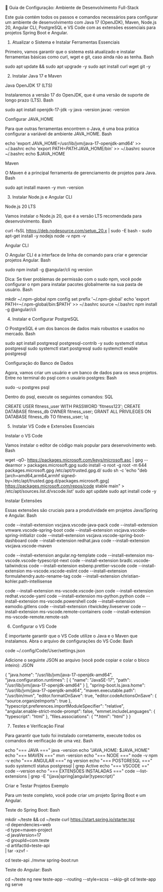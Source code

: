 🚀 Guia de Configuração: Ambiente de Desenvolvimento Full-Stack

Este guia contém todos os passos e comandos necessários para configurar um ambiente de desenvolvimento com Java 17 (OpenJDK), Maven, Node.js 20, Angular CLI, PostgreSQL e VS Code com as extensões essenciais para projetos Spring Boot e Angular.

1. Atualizar o Sistema e Instalar Ferramentas Essenciais

Primeiro, vamos garantir que o sistema está atualizado e instalar ferramentas básicas como curl, wget e git, caso ainda não as tenha.
Bash

sudo apt update && sudo apt upgrade -y
sudo apt install curl wget git -y

2. Instalar Java 17 e Maven

Java OpenJDK 17 (LTS)

Instalaremos a versão 17 do OpenJDK, que é uma versão de suporte de longo prazo (LTS).
Bash

sudo apt install openjdk-17-jdk -y
java -version
javac -version

Configurar JAVA_HOME

Para que outras ferramentas encontrem o Java, é uma boa prática configurar a variável de ambiente JAVA_HOME.
Bash

echo 'export JAVA_HOME=/usr/lib/jvm/java-17-openjdk-amd64' >> ~/.bashrc
echo 'export PATH=$PATH:$JAVA_HOME/bin' >> ~/.bashrc
source ~/.bashrc
echo $JAVA_HOME

Maven

O Maven é a principal ferramenta de gerenciamento de projetos para Java.
Bash

sudo apt install maven -y
mvn -version

3. Instalar Node.js e Angular CLI

Node.js 20 LTS

Vamos instalar o Node.js 20, que é a versão LTS recomendada para desenvolvimento.
Bash

curl -fsSL https://deb.nodesource.com/setup_20.x | sudo -E bash -
sudo apt-get install -y nodejs
node -v
npm -v

Angular CLI

O Angular CLI é a interface de linha de comando para criar e gerenciar projetos Angular.
Bash

sudo npm install -g @angular/cli
ng version

Dica: Se tiver problemas de permissão com o sudo npm, você pode configurar o npm para instalar pacotes globalmente na sua pasta de usuário.
Bash

mkdir ~/.npm-global
npm config set prefix '~/.npm-global'
echo 'export PATH=~/.npm-global/bin:$PATH' >> ~/.bashrc
source ~/.bashrc
npm install -g @angular/cli

4. Instalar e Configurar PostgreSQL

O PostgreSQL é um dos bancos de dados mais robustos e usados no mercado.
Bash

sudo apt install postgresql postgresql-contrib -y
sudo systemctl status postgresql
sudo systemctl start postgresql
sudo systemctl enable postgresql

Configuração do Banco de Dados

Agora, vamos criar um usuário e um banco de dados para os seus projetos.
Entre no terminal do psql com o usuário postgres:
Bash

sudo -u postgres psql

Dentro do psql, execute os seguintes comandos:
SQL

CREATE USER fitness_user WITH PASSWORD 'fitness123';
CREATE DATABASE fitness_db OWNER fitness_user;
GRANT ALL PRIVILEGES ON DATABASE fitness_db TO fitness_user;
\q

5. Instalar VS Code e Extensões Essenciais

Instalar o VS Code

Vamos instalar o editor de código mais popular para desenvolvimento web.
Bash

wget -qO- https://packages.microsoft.com/keys/microsoft.asc | gpg --dearmor > packages.microsoft.gpg
sudo install -o root -g root -m 644 packages.microsoft.gpg /etc/apt/trusted.gpg.d/
sudo sh -c 'echo "deb [arch=amd64,arm64,armhf signed-by=/etc/apt/trusted.gpg.d/packages.microsoft.gpg] https://packages.microsoft.com/repos/code stable main" > /etc/apt/sources.list.d/vscode.list'
sudo apt update
sudo apt install code -y

Instalar Extensões

Essas extensões são cruciais para a produtividade em projetos Java/Spring e Angular.
Bash

code --install-extension vscjava.vscode-java-pack
code --install-extension vmware.vscode-spring-boot
code --install-extension vscjava.vscode-spring-initializr
code --install-extension vscjava.vscode-spring-boot-dashboard
code --install-extension redhat.java
code --install-extension vscjava.vscode-maven

code --install-extension angular.ng-template
code --install-extension ms-vscode.vscode-typescript-next
code --install-extension bradlc.vscode-tailwindcss
code --install-extension esbenp.prettier-vscode
code --install-extension ms-vscode.vscode-eslint
code --install-extension formulahendry.auto-rename-tag
code --install-extension christian-kohler.path-intellisense

code --install-extension ms-vscode.vscode-json
code --install-extension redhat.vscode-yaml
code --install-extension ms-python.python
code --install-extension ms-vscode.powershell
code --install-extension eamodio.gitlens
code --install-extension ritwickdey.liveserver
code --install-extension ms-vscode.remote-containers
code --install-extension ms-vscode-remote.remote-ssh

6. Configurar o VS Code

É importante garantir que o VS Code utilize o Java e o Maven que instalamos.
Abra o arquivo de configurações do VS Code:
Bash

code ~/.config/Code/User/settings.json

Adicione o seguinte JSON ao arquivo (você pode copiar e colar o bloco inteiro):
JSON

{
  "java.home": "/usr/lib/jvm/java-17-openjdk-amd64",
  "java.configuration.runtimes": [
    {
      "name": "JavaSE-17",
      "path": "/usr/lib/jvm/java-17-openjdk-amd64"
    }
  ],
  "spring-boot.ls.java.home": "/usr/lib/jvm/java-17-openjdk-amd64",
  "maven.executable.path": "/usr/bin/mvn",
  "editor.formatOnSave": true,
  "editor.codeActionsOnSave": {
    "source.organizeImports": true
  },
  "typescript.preferences.importModuleSpecifier": "relative",
  "angular.enable-strict-mode-prompt": false,
  "emmet.includeLanguages": {
    "typescript": "html"
  },
  "files.associations": {
    "*.html": "html"
  }
}

7. Testes e Verificação Final

Para garantir que tudo foi instalado corretamente, execute todos os comandos de verificação de uma vez.
Bash

echo "=== JAVA ==="
java -version
echo "JAVA_HOME: $JAVA_HOME"
echo "=== MAVEN ==="
mvn -version
echo "=== NODE ==="
node -v
npm -v
echo "=== ANGULAR ==="
ng version
echo "=== POSTGRESQL ==="
sudo systemctl status postgresql | grep Active
echo "=== VSCODE =="
code --version
echo "=== EXTENSÕES INSTALADAS ==="
code --list-extensions | grep -E "(java|spring|angular|typescript)"

Criar e Testar Projetos Exemplo

Para um teste completo, você pode criar um projeto Spring Boot e um Angular.

Teste do Spring Boot:
Bash

mkdir ~/teste && cd ~/teste
curl https://start.spring.io/starter.tgz \
  -d dependencies=web \
  -d type=maven-project \
  -d javaVersion=17 \
  -d groupId=com.teste \
  -d artifactId=teste-api \
  | tar -xzvf -

cd teste-api
./mvnw spring-boot:run

Teste do Angular:
Bash

cd ~/teste
ng new teste-app --routing --style=scss --skip-git
cd teste-app
ng serve
